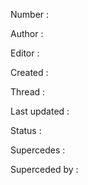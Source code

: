  

Number
: 

Author
: 

Editor
: 

Created
: 

Thread
: []()

Last updated
: 

Status
: 

Supercedes
: 

Superceded by
: []()

 
